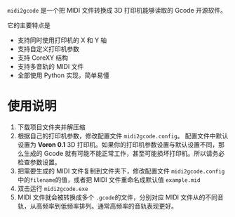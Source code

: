 `midi2gcode` 是一个把 MIDI 文件转换成 3D 打印机能够读取的 Gcode 开源软件。

它的主要特点是

- 支持同时使用打印机的 X 和 Y 轴
- 支持自定义打印机参数
- 支持 CoreXY 结构
- 支持多音轨的 MIDI 文件
- 全部使用 Python 实现，简单易懂

# 使用说明

1. 下载项目文件夹并解压缩
2. 根据自己的打印机参数，修改配置文件 `midi2gcode.config`。
   配置文件中默认设置为 **Voron 0.1** 3D 打印机。如果你的打印机参数设置与默认设置不同，那么生成的 Gcode 就有可能不能正常工作，甚至可能损坏打印机。所以请务必检查参数设置。
3. 把需要生成的 MIDI 文件复制到文件夹下，修改配置文件 `midi2gcode.config`中的`filename`的值，或者把 MIDI 文件重命名成默认值 `example.mid`
4. 双击运行 `midi2gcode.exe`
5. MIDI 文件就会被转换成多个 `.gcode`的文件，分别对应 MIDI 文件从的不同音轨，从高频率到低频率排列。通常高频率的音轨表现更好。
